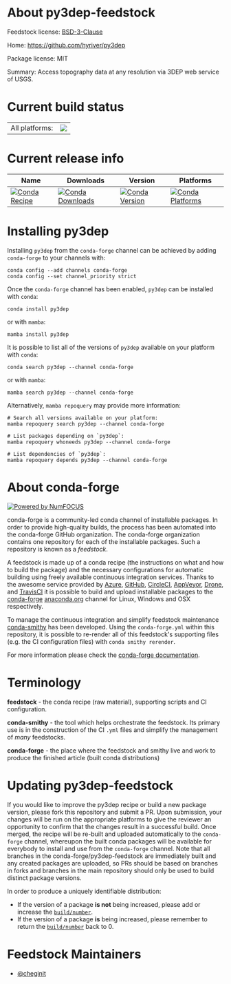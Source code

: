 About py3dep-feedstock
======================

Feedstock license: [BSD-3-Clause](https://github.com/conda-forge/py3dep-feedstock/blob/main/LICENSE.txt)

Home: https://github.com/hyriver/py3dep

Package license: MIT

Summary: Access topography data at any resolution via 3DEP web service of USGS.

Current build status
====================


<table><tr><td>All platforms:</td>
    <td>
      <a href="https://dev.azure.com/conda-forge/feedstock-builds/_build/latest?definitionId=10290&branchName=main">
        <img src="https://dev.azure.com/conda-forge/feedstock-builds/_apis/build/status/py3dep-feedstock?branchName=main">
      </a>
    </td>
  </tr>
</table>

Current release info
====================

| Name | Downloads | Version | Platforms |
| --- | --- | --- | --- |
| [![Conda Recipe](https://img.shields.io/badge/recipe-py3dep-green.svg)](https://anaconda.org/conda-forge/py3dep) | [![Conda Downloads](https://img.shields.io/conda/dn/conda-forge/py3dep.svg)](https://anaconda.org/conda-forge/py3dep) | [![Conda Version](https://img.shields.io/conda/vn/conda-forge/py3dep.svg)](https://anaconda.org/conda-forge/py3dep) | [![Conda Platforms](https://img.shields.io/conda/pn/conda-forge/py3dep.svg)](https://anaconda.org/conda-forge/py3dep) |

Installing py3dep
=================

Installing `py3dep` from the `conda-forge` channel can be achieved by adding `conda-forge` to your channels with:

```
conda config --add channels conda-forge
conda config --set channel_priority strict
```

Once the `conda-forge` channel has been enabled, `py3dep` can be installed with `conda`:

```
conda install py3dep
```

or with `mamba`:

```
mamba install py3dep
```

It is possible to list all of the versions of `py3dep` available on your platform with `conda`:

```
conda search py3dep --channel conda-forge
```

or with `mamba`:

```
mamba search py3dep --channel conda-forge
```

Alternatively, `mamba repoquery` may provide more information:

```
# Search all versions available on your platform:
mamba repoquery search py3dep --channel conda-forge

# List packages depending on `py3dep`:
mamba repoquery whoneeds py3dep --channel conda-forge

# List dependencies of `py3dep`:
mamba repoquery depends py3dep --channel conda-forge
```


About conda-forge
=================

[![Powered by
NumFOCUS](https://img.shields.io/badge/powered%20by-NumFOCUS-orange.svg?style=flat&colorA=E1523D&colorB=007D8A)](https://numfocus.org)

conda-forge is a community-led conda channel of installable packages.
In order to provide high-quality builds, the process has been automated into the
conda-forge GitHub organization. The conda-forge organization contains one repository
for each of the installable packages. Such a repository is known as a *feedstock*.

A feedstock is made up of a conda recipe (the instructions on what and how to build
the package) and the necessary configurations for automatic building using freely
available continuous integration services. Thanks to the awesome service provided by
[Azure](https://azure.microsoft.com/en-us/services/devops/), [GitHub](https://github.com/),
[CircleCI](https://circleci.com/), [AppVeyor](https://www.appveyor.com/),
[Drone](https://cloud.drone.io/welcome), and [TravisCI](https://travis-ci.com/)
it is possible to build and upload installable packages to the
[conda-forge](https://anaconda.org/conda-forge) [anaconda.org](https://anaconda.org/)
channel for Linux, Windows and OSX respectively.

To manage the continuous integration and simplify feedstock maintenance
[conda-smithy](https://github.com/conda-forge/conda-smithy) has been developed.
Using the ``conda-forge.yml`` within this repository, it is possible to re-render all of
this feedstock's supporting files (e.g. the CI configuration files) with ``conda smithy rerender``.

For more information please check the [conda-forge documentation](https://conda-forge.org/docs/).

Terminology
===========

**feedstock** - the conda recipe (raw material), supporting scripts and CI configuration.

**conda-smithy** - the tool which helps orchestrate the feedstock.
                   Its primary use is in the construction of the CI ``.yml`` files
                   and simplify the management of *many* feedstocks.

**conda-forge** - the place where the feedstock and smithy live and work to
                  produce the finished article (built conda distributions)


Updating py3dep-feedstock
=========================

If you would like to improve the py3dep recipe or build a new
package version, please fork this repository and submit a PR. Upon submission,
your changes will be run on the appropriate platforms to give the reviewer an
opportunity to confirm that the changes result in a successful build. Once
merged, the recipe will be re-built and uploaded automatically to the
`conda-forge` channel, whereupon the built conda packages will be available for
everybody to install and use from the `conda-forge` channel.
Note that all branches in the conda-forge/py3dep-feedstock are
immediately built and any created packages are uploaded, so PRs should be based
on branches in forks and branches in the main repository should only be used to
build distinct package versions.

In order to produce a uniquely identifiable distribution:
 * If the version of a package **is not** being increased, please add or increase
   the [``build/number``](https://docs.conda.io/projects/conda-build/en/latest/resources/define-metadata.html#build-number-and-string).
 * If the version of a package **is** being increased, please remember to return
   the [``build/number``](https://docs.conda.io/projects/conda-build/en/latest/resources/define-metadata.html#build-number-and-string)
   back to 0.

Feedstock Maintainers
=====================

* [@cheginit](https://github.com/cheginit/)

